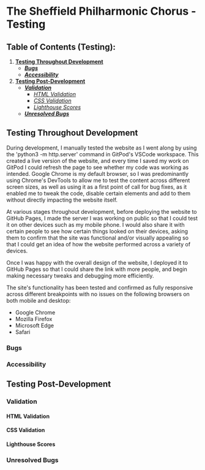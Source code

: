 # **The Sheffield Philharmonic Chorus - Testing**

## **Table of Contents (Testing):**
1. [**Testing Throughout Development**](#testing-throughout-development)
    * [***Bugs***](#bugs)
    * [***Accessibility***](#accessibility)
1. [**Testing Post-Development**](#testing-post-development)
    * [***Validation***](#validation)
        * [*HTML Validation*](#html-validation)
        * [*CSS Validation*](#css-validation)
        * [*Lighthouse Scores*](#lighthouse-scores)
    * [***Unresolved Bugs***](#unresolved-bugs)

## **Testing Throughout Development**

During development, I manually tested the website as I went along by using the 'python3 -m http.server' command in GitPod's VSCode workspace. This created a live version of the website, and every time I saved my work on GitPod I could refresh the page to see whether my code was working as intended. Google Chrome is my default browser, so I was predominantly using Chrome's DevTools to allow me to test the content across different screen sizes, as well as using it as a first point of call for bug fixes, as it enabled me to tweak the code, disable certain elements and add to them without directly impacting the website itself. 

At various stages throughout development, before deploying the website to GitHub Pages, I made the server I was working on public so that I could test it on other devices such as my mobile phone. I would also share it with certain people to see how certain things looked on their devices, asking them to confirm that the site was functional and/or visually appealing so that I could get an idea of how the website performed across a variety of devices.

Once I was happy with the overall design of the website, I deployed it to GitHub Pages so that I could share the link with more people, and begin making necessary tweaks and debugging more efficiently.

The site's functionality has been tested and confirmed as fully responsive across different breakpoints with no issues on the following browsers on both mobile and desktop:

* Google Chrome
* Mozilla Firefox
* Microsoft Edge
* Safari

### **Bugs**


### **Accessibility**


## **Testing Post-Development**


### Validation


#### HTML Validation


#### CSS Validation


#### Lighthouse Scores


### Unresolved Bugs